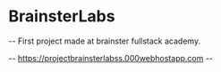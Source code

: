 # BrainsterLabs

-- First project made at brainster fullstack academy.

-- https://projectbrainsterlabss.000webhostapp.com --
